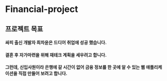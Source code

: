 # Financial-project
## 프로젝트 목표
#### 싸피 출신 개발자 최차윤은 드디어 취업에 성공 했습니다.
#### 결혼 후 자가마련을 위해 재테크 계획을 세우려고 합니다.
#### 그런데, 신입사원이라 은행에 갈 시간이 없어 금융 정보를 한 곳에 알 수 있는 웹 애플리케이션을 직접 만들어 보려고 합니다.
